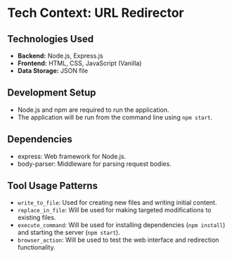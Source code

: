 # Tech Context: URL Redirector

## Technologies Used
- **Backend:** Node.js, Express.js
- **Frontend:** HTML, CSS, JavaScript (Vanilla)
- **Data Storage:** JSON file

## Development Setup
- Node.js and npm are required to run the application.
- The application will be run from the command line using `npm start`.

## Dependencies
- express: Web framework for Node.js.
- body-parser: Middleware for parsing request bodies.

## Tool Usage Patterns
- `write_to_file`: Used for creating new files and writing initial content.
- `replace_in_file`: Will be used for making targeted modifications to existing files.
- `execute_command`: Will be used for installing dependencies (`npm install`) and starting the server (`npm start`).
- `browser_action`: Will be used to test the web interface and redirection functionality.
